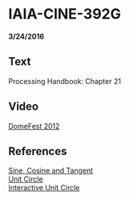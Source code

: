 # IAIA-CINE-392G
**3/24/2016**
  
## Text
Processing Handbook: Chapter 21  

## Video  
[DomeFest 2012](https://vimeo.com/channels/domefest/45854057)  

## References  
[Sine, Cosine and Tangent](https://www.mathsisfun.com/sine-cosine-tangent.html)  
[Unit Circle](https://www.mathsisfun.com/geometry/unit-circle.html)  
[Interactive Unit Circle](https://www.mathsisfun.com/algebra/trig-interactive-unit-circle.html) 
